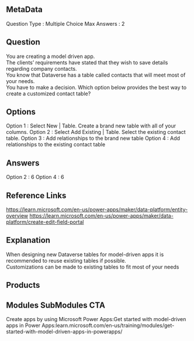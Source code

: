 ## MetaData
Question Type : Multiple Choice
Max Answers : 2

## Question
You are creating a model driven app.<br>The clients’ requirements have stated that they wish to save details regarding company contacts.<br>You know that Dataverse has a table called contacts that will meet most of your needs.<br>You have to make a decision. Which option below provides the best way to create a customized contact table?


## Options
Option 1 : Select New | Table. Create a brand new table with all of your columns.
Option 2 : Select Add Existing | Table. Select the existing contact table. 
Option 3 : Add relationships to the brand new table
Option 4 : Add relationships to the existing contact table


## Answers
Option 2 : 6
Option 4 : 6

## Reference Links
https://learn.microsoft.com/en-us/power-apps/maker/data-platform/entity-overview
https://learn.microsoft.com/en-us/power-apps/maker/data-platform/create-edit-field-portal

## Explanation
When designing new Dataverse tables for model-driven apps it is recommended to reuse existing tables if possible.<br>Customizations can be made to existing tables to fit most of your needs

## Products
 
## Modules SubModules CTA
Create apps by using Microsoft Power Apps:Get started with model-driven apps in Power Apps:learn.microsoft.com/en-us/training/modules/get-started-with-model-driven-apps-in-powerapps/
